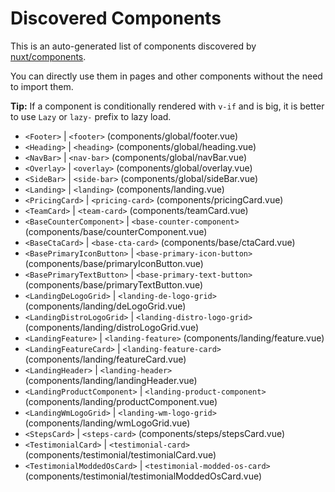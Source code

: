 # Discovered Components

This is an auto-generated list of components discovered by [nuxt/components](https://github.com/nuxt/components).

You can directly use them in pages and other components without the need to import them.

**Tip:** If a component is conditionally rendered with `v-if` and is big, it is better to use `Lazy` or `lazy-` prefix to lazy load.

- `<Footer>` | `<footer>` (components/global/footer.vue)
- `<Heading>` | `<heading>` (components/global/heading.vue)
- `<NavBar>` | `<nav-bar>` (components/global/navBar.vue)
- `<Overlay>` | `<overlay>` (components/global/overlay.vue)
- `<SideBar>` | `<side-bar>` (components/global/sideBar.vue)
- `<Landing>` | `<landing>` (components/landing.vue)
- `<PricingCard>` | `<pricing-card>` (components/pricingCard.vue)
- `<TeamCard>` | `<team-card>` (components/teamCard.vue)
- `<BaseCounterComponent>` | `<base-counter-component>` (components/base/counterComponent.vue)
- `<BaseCtaCard>` | `<base-cta-card>` (components/base/ctaCard.vue)
- `<BasePrimaryIconButton>` | `<base-primary-icon-button>` (components/base/primaryIconButton.vue)
- `<BasePrimaryTextButton>` | `<base-primary-text-button>` (components/base/primaryTextButton.vue)
- `<LandingDeLogoGrid>` | `<landing-de-logo-grid>` (components/landing/deLogoGrid.vue)
- `<LandingDistroLogoGrid>` | `<landing-distro-logo-grid>` (components/landing/distroLogoGrid.vue)
- `<LandingFeature>` | `<landing-feature>` (components/landing/feature.vue)
- `<LandingFeatureCard>` | `<landing-feature-card>` (components/landing/featureCard.vue)
- `<LandingHeader>` | `<landing-header>` (components/landing/landingHeader.vue)
- `<LandingProductComponent>` | `<landing-product-component>` (components/landing/productComponent.vue)
- `<LandingWmLogoGrid>` | `<landing-wm-logo-grid>` (components/landing/wmLogoGrid.vue)
- `<StepsCard>` | `<steps-card>` (components/steps/stepsCard.vue)
- `<TestimonialCard>` | `<testimonial-card>` (components/testimonial/testimonialCard.vue)
- `<TestimonialModdedOsCard>` | `<testimonial-modded-os-card>` (components/testimonial/testimonialModdedOsCard.vue)
